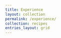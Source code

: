 ```yaml
---
title: Experience
layout: collection
permalink: /experience/
collection: recipes
entries_layout: grid
---
```


